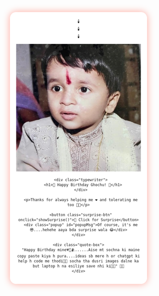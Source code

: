 <!DOCTYPE html>
<html lang="en">

<head>
  <meta charset="UTF-8">
  <title>Happy Birthday!</title>
  <meta name="viewport" content="width=device-width, initial-scale=1.0">
  <style>
    body {
      margin: 0;
      padding: 0;
      font-family: "Comic Sans MS", cursive;
      overflow: hidden;
      height: 100vh;
      position: relative;
      display: flex;
      justify-content: center;
      align-items: center;
    }

    .background-image {
      background: url("banner.png") no-repeat center center;
      background-size: cover;
      filter: blur(2px);
      position: absolute;
      width: 100%;
      height: 100%;
      z-index: -1;
    }

    .container {
      display: flex;
      flex-direction: row;
      align-items: center;
      gap: 20px;
      flex-wrap: wrap;
      max-width: 90%;
      z-index: 2;
      padding: 20px;
    }

    .card {
      background: rgba(255, 255, 255, 0.85);
      padding: 20px;
      border-radius: 20px;
      box-shadow: 0 10px 20px rgba(0, 0, 0, 0.2);
      max-width: 400px;
      width: 100%;
      text-align: center;
      animation: pop 0.8s ease-out;
    }
    .card {
  box-shadow: 0 0 20px #ff6f61, 0 0 30px #ffc1b6;
  animation: pulse 2s infinite;
}
@keyframes pulse {
  0% { box-shadow: 0 0 10px #ff6f61; }
  50% { box-shadow: 0 0 30px #ffc1b6; }
  100% { box-shadow: 0 0 10px #ff6f61; }
}


    .card img {
      width: 100%;
      max-height: 200px;
      object-fit: cover;
      border-radius: 15px;
      margin-bottom: 20px;
    }

    .typewriter h1 {
      font-size: 24px;
      overflow: hidden;
      border-right: .15em solid orange;
      white-space: nowrap;
      animation: typing 2.5s steps(35, end), blink-caret .75s step-end infinite;
    }

    .card p {
      font-size: 16px;
      color: #333;
      padding: 0 10px;
    }

    @keyframes typing {
      from {
        width: 0
      }

      to {
        width: 100%
      }
    }

    @keyframes blink-caret {
      50% {
        border-color: transparent
      }
    }

    .balloon-container {
      position: absolute;
      top: 0;
      left: 0;
      width: 100%;
      height: 100%;
      pointer-events: none;
      overflow: hidden;
      z-index: 0;
    }

    .balloon {
      position: absolute;
      font-size: 30px;
      animation: fall linear infinite;
      opacity: 0.9;
    }

    .balloon:nth-child(1) {
      left: 10%;
      animation-duration: 3s;
      animation-delay: 0s;
    }

    .balloon:nth-child(2) {
      left: 30%;
      animation-duration: 4s;
      animation-delay: 1s;
    }

    .balloon:nth-child(3) {
      left: 60%;
      animation-duration: 3s;
      animation-delay: 1.5s;
    }

    .balloon:nth-child(4) {
      left: 80%;
      animation-duration: 3s;
      animation-delay: 2s;
    }

    @keyframes fall {
      0% {
        top: -10%;
        transform: translateY(0) rotate(0deg);
      }

      100% {
        top: 110%;
        transform: translateY(100vh) rotate(360deg);
      }
    }

    @keyframes pop {
      0% {
        transform: scale(0.8);
        opacity: 0;
      }

      100% {
        transform: scale(1);
        opacity: 1;
      }
    }

    .surprise-btn {
      margin-top: 20px;
      padding: 10px 20px;
      border: none;
      background-color: #ff6f61;
      color: white;
      font-size: 16px;
      border-radius: 10px;
      cursor: pointer;
      transition: 0.3s ease;
    }

    .surprise-btn:hover {
      background-color: #ff3b2e;
    }

    .popup {
      display: none;
      margin-top: 15px;
      background: #ffe6e6;
      color: #ff3b2e;
      font-size: 16px;
      padding: 10px 20px;
      border-radius: 10px;
      animation: pop 0.5s ease-out;
    }

    .quote-box {
      background: rgba(255, 255, 255, 0.7);
      border-radius: 15px;
      padding: 20px;
      font-size: 16px;
      color: #444;
      max-width: 250px;
      box-shadow: 0 5px 15px rgba(0, 0, 0, 0.1);
      font-style: italic;
    }

    @media screen and (max-width: 768px) {
      .container {
        flex-direction: column;
        align-items: center;
      }

      .quote-box {
        margin-top: 10px;
        max-width: 90%;
      }

      .typewriter h1 {
        font-size: 20px;
      }

      .card p {
        font-size: 14px;
      }
    }
    .candles {
  display: flex;
  justify-content: center;
  gap: 10px;
  margin-bottom: 10px;
}

.candle {
  font-size: 28px;
  animation: flicker 1s infinite alternate;
}

@keyframes flicker {
  0% { opacity: 1; transform: scale(1); }
  100% { opacity: 0.5; transform: scale(1.1); }
}

  </style>
</head>

<body>
  <div class="background-image"></div>

  <div class="container">
    <div class="card">
      <div class="candles">
  <div class="candle">🕯️</div>
  <div class="candle">🕯️</div>
  <div class="candle">🕯️</div>
</div>
      <img src="p.png" alt="Birthday Photo">

      <div class="typewriter">
        <h1>🎉 Happy Birthday Ghochu! 🎂</h1>
      </div>

      <p>Thanks for always helping me ❤️ and tolerating me too 🙈😂</p>

      <button class="surprise-btn" onclick="showSurprise()">🎁 Click for Surprise</button>
      <div class="popup" id="popupMsg">Of course, it's me 😎....hehehe aaya bda surprise wala 😂</div>
    </div>

    <div class="quote-box">
      "Happy Birthday mine💗🤗🫂......Aise mt sochna ki maine copy paste kiya h pura....ideas sb mere h or chatgpt ki help h code me thodi🙈😂 socha tha dusri images dalne ka but laptop h na esiliye save nhi ki🤭🤫" 🎂🎉
    </div>
  </div>

  <div class="balloon-container">
    <div class="balloon">🎈</div>
    <div class="balloon">🎉</div>
    <div class="balloon">🎊</div>
    <div class="balloon">💖</div>
  </div>

  <script>
    function showSurprise() {
      document.getElementById("popupMsg").style.display = "inline-block";
    }
  </script>
</body>

</html>
